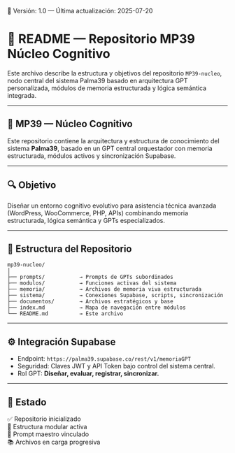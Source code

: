 🔖 Versión: 1.0 — Última actualización: 2025-07-20

# 📘 README — Repositorio MP39 Núcleo Cognitivo

Este archivo describe la estructura y objetivos del repositorio `MP39-nucleo`, nodo central del sistema Palma39 basado en arquitectura GPT personalizada, módulos de memoria estructurada y lógica semántica integrada.

---

## 🧠 MP39 — Núcleo Cognitivo

Este repositorio contiene la arquitectura y estructura de conocimiento del sistema **Palma39**, basado en un GPT central orquestador con memoria estructurada, módulos activos y sincronización Supabase.

---

## 🔍 Objetivo

Diseñar un entorno cognitivo evolutivo para asistencia técnica avanzada (WordPress, WooCommerce, PHP, APIs) combinando memoria estructurada, lógica semántica y GPTs especializados.

---

## 📁 Estructura del Repositorio

```
mp39-nucleo/
│
├── prompts/           → Prompts de GPTs subordinados
├── modulos/           → Funciones activas del sistema
├── memoria/           → Archivos de memoria viva estructurada
├── sistema/           → Conexiones Supabase, scripts, sincronización
├── documentos/        → Archivos estratégicos y base
├── index.md           → Mapa de navegación entre módulos
└── README.md          → Este archivo
```

---

## ⚙️ Integración Supabase

- Endpoint: `https://palma39.supabase.co/rest/v1/memoriaGPT`
- Seguridad: Claves JWT y API Token bajo control del sistema central.
- Rol GPT: **Diseñar, evaluar, registrar, sincronizar.**

---

## 📌 Estado

✅ Repositorio inicializado  
🔄 Estructura modular activa  
🧠 Prompt maestro vinculado  
📚 Archivos en carga progresiva  
